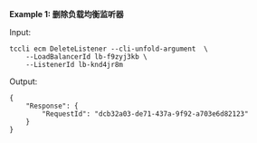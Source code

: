 **Example 1: 删除负载均衡监听器**



Input: 

```
tccli ecm DeleteListener --cli-unfold-argument  \
    --LoadBalancerId lb-f9zyj3kb \
    --ListenerId lb-knd4jr8m
```

Output: 
```
{
    "Response": {
        "RequestId": "dcb32a03-de71-437a-9f92-a703e6d82123"
    }
}
```

